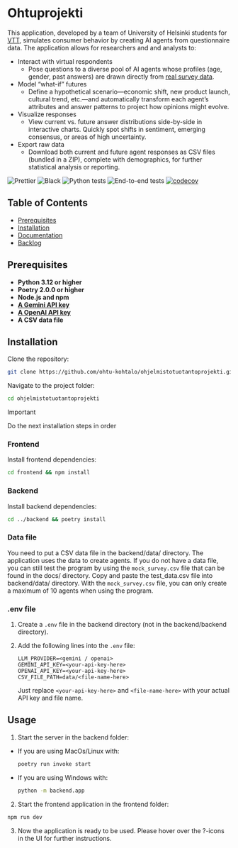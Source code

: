 # Ohtuprojekti

This application, developed by a team of University of Helsinki students for [VTT](https://www.vttresearch.com/), simulates consumer behavior by creating AI agents from questionnaire data.
The application allows for researchers and and analysts to:

- Interact with virtual respondents
  - Pose questions to a diverse pool of AI agents whose profiles (age, gender, past answers) are drawn directly from [real survey data](https://www.vttresearch.com/en/news-and-ideas/activists-sceptics-many-faces-gen-z-changing-food-system).
- Model “what-if” futures
  - Define a hypothetical scenario—economic shift, new product launch, cultural trend, etc.—and automatically transform each agent’s attributes and answer patterns to project how opinions might evolve.
- Visualize responses
  - View current vs. future answer distributions side-by-side in interactive charts. Quickly spot shifts in sentiment, emerging consensus, or areas of high uncertainty.
- Export raw data
  - Download both current and future agent responses as CSV files (bundled in a ZIP), complete with demographics, for further statistical analysis or reporting.

![Prettier](https://github.com/ohtu-kohtalo/ohjelmistotuotantoprojekti/actions/workflows/black.yml/badge.svg)
![Black](https://github.com/ohtu-kohtalo/ohjelmistotuotantoprojekti/actions/workflows/prettier.yml/badge.svg)
![Python tests](https://github.com/ohtu-kohtalo/ohjelmistotuotantoprojekti/actions/workflows/python_tests.yml/badge.svg)
![End-to-end tests](https://github.com/ohtu-kohtalo/ohjelmistotuotantoprojekti/actions/workflows/e2e.yml/badge.svg)
[![codecov](https://codecov.io/gh/ohtu-kohtalo/ohjelmistotuotantoprojekti/graph/badge.svg?token=IXPDGIWJ57)](https://codecov.io/gh/ohtu-kohtalo/ohjelmistotuotantoprojekti)

## Table of Contents

- [Prerequisites](#prerequisites)
- [Installation](#installation)
- [Documentation](/docs/)
- [Backlog](https://github.com/orgs/ohtu-kohtalo/projects/1)

## Prerequisites

- **Python 3.12 or higher**
- **Poetry 2.0.0 or higher**
- **Node.js and npm**
- [**A Gemini API key**](https://ai.google.dev/gemini-api/docs/api-key)
- [**A OpenAI API key**](https://openai.com/api/)
- **A CSV data file**

## Installation

Clone the repository:

```bash
git clone https://github.com/ohtu-kohtalo/ohjelmistotuotantoprojekti.git
```

Navigate to the project folder:

```bash
cd ohjelmistotuotantoprojekti
```

> [!IMPORTANT]
> Do the next installation steps in order

### Frontend

Install frontend dependencies:

```bash
cd frontend && npm install
```

### Backend

Install backend dependencies:

```bash
cd ../backend && poetry install

```

### Data file

You need to put a CSV data file in the backend/data/ directory. The application uses the data to create agents. If you do not have a data file, you can still test the program by using the `mock_survey.csv` file that can be found in the docs/ directory. Copy and paste the test_data.csv file into backend/data/ directory. With the `mock_survey.csv` file, you can only create a maximum of 10 agents when using the program.

### .env file

1. Create a `.env` file in the backend directory (not in the backend/backend directory).

2. Add the following lines into the `.env` file:

   ```env
   LLM_PROVIDER=<gemini / openai>
   GEMINI_API_KEY=<your-api-key-here>
   OPENAI_API_KEY=<your-api-key-here>
   CSV_FILE_PATH=data/<file-name-here>
   ```

   Just replace `<your-api-key-here>` and `<file-name-here>` with your actual API key and file name.

## Usage

1. Start the server in the backend folder:

- If you are using MacOs/Linux with:

  ```bash
  poetry run invoke start
  ```

- If you are using Windows with:

  ```bash
  python -m backend.app
  ```

2. Start the frontend application in the frontend folder:

```bash
npm run dev
```

3. Now the application is ready to be used. Please hover over the ?-icons in the UI for further instructions.

